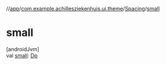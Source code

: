 //[app](../../../index.md)/[com.example.achillesziekenhuis.ui.theme](../index.md)/[Spacing](index.md)/[small](small.md)

# small

[androidJvm]\
val [small](small.md): [Dp](https://developer.android.com/reference/kotlin/androidx/compose/ui/unit/Dp.html)
